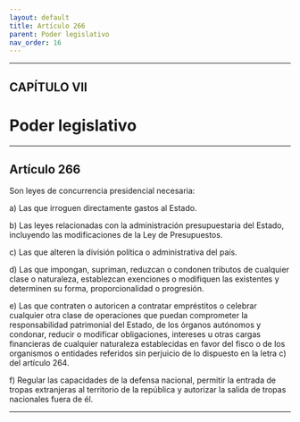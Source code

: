 ```yaml
---
layout: default
title: Artículo 266
parent: Poder legislativo
nav_order: 16
---
```


---

## CAPÍTULO VII
# Poder legislativo

---

## Artículo 266

Son leyes de concurrencia presidencial necesaria:

a) Las que irroguen directamente gastos al Estado.

b) Las leyes relacionadas con la administración presupuestaria del Estado, incluyendo las modificaciones de la Ley de Presupuestos.

c) Las que alteren la división política o administrativa del país.

d) Las que impongan, supriman, reduzcan o condonen tributos de cualquier clase o naturaleza, establezcan exenciones o modifiquen las existentes y determinen su forma, proporcionalidad o progresión.

e) Las que contraten o autoricen a contratar empréstitos o celebrar cualquier otra clase de operaciones que puedan comprometer la responsabilidad patrimonial del Estado, de los órganos autónomos y condonar, reducir o modificar obligaciones, intereses u otras cargas financieras de cualquier naturaleza establecidas en favor del fisco o de los organismos o entidades referidos sin perjuicio de lo dispuesto en la letra c) del artículo 264.

f) Regular las capacidades de la defensa nacional, permitir la entrada de tropas extranjeras al territorio de la república y autorizar la salida de tropas nacionales fuera de él.

---
